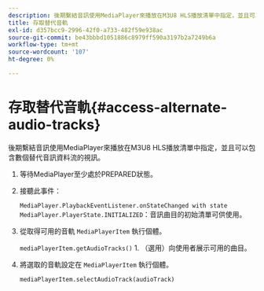 ```yaml
---
description: 後期繫結音訊使用MediaPlayer來播放在M3U8 HLS播放清單中指定，並且可以包含數個替代音訊資料流的視訊。
title: 存取替代音軌
exl-id: d357bcc9-2996-42f0-a733-482f59e938ac
source-git-commit: be43bbbd1051886c8979ff590a3197b2a7249b6a
workflow-type: tm+mt
source-wordcount: '107'
ht-degree: 0%

---
```


# 存取替代音軌{#access-alternate-audio-tracks}

後期繫結音訊使用MediaPlayer來播放在M3U8 HLS播放清單中指定，並且可以包含數個替代音訊資料流的視訊。

1. 等待MediaPlayer至少處於PREPARED狀態。
1. 接聽此事件：

   `MediaPlayer.PlaybackEventListener.onStateChanged with state MediaPlayer.PlayerState.INITIALIZED`：音訊曲目的初始清單可供使用。

1. 從取得可用的音軌 `MediaPlayerItem` 執行個體。

   `mediaPlayerItem.getAudioTracks()` 1. （選用）向使用者展示可用的曲目。
1. 將選取的音軌設定在 `MediaPlayerItem` 執行個體。

   `mediaPlayerItem.selectAudioTrack(audioTrack)`
